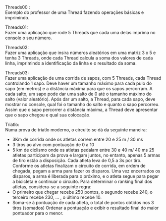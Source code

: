 Threads00 : <br/>
Exemplo do professor de uma Thread fazendo operações básicas e imprimindo. <br/>

Threads01: <br/>
Fazer uma aplicação que rode 5 Threads que cada uma delas imprima no console o seu número. <br/>

Threads02: <br/>
Fazer uma aplicação que insira números
aleatórios em uma matriz 3 x 5 e tenha 3 Threads, onde cada Thread calcula a soma dos valores de cada linha, imprimindo a identificação da linha e o resultado da soma. <br/>

Threads03: <br/>
Fazer uma aplicação de uma corrida de sapos, com 5 Threads, cada Thread controlando 1 sapo. Deve haver um tamanho máximo para cada pulo do sapo (em metros) e a distância máxima para que os sapos percorram. A cada salto, um sapo pode dar uma salto de 0 até o tamanho máximo do salto (valor aleatório). Após dar um salto, a Thread, para cada sapo, deve mostrar no console, qual foi o tamanho do salto e quanto o sapo percorreu. Assim que o sapo percorrer a distância máxima, a Thread deve apresentar que o sapo chegou e qual sua colocação. <br/>

Triatlo: <br/>
Numa prova de triatlo moderno, o circuito se dá da seguinte maneira:
- 3Km de corrida onde os atletas correm entre 20 e 25 m / 30 ms
- 3 tiros ao alvo com pontuação de 0 a 10
- 5 km de ciclismo onde os atletas pedalam entre 30 e 40 m/ 40 ms
25 atletas participam da prova e largam juntos, no entanto, apenas 5 armas de tiro estão a
disposição. Cada atleta leva de 0,5 a 3s por tiro. Conforme os atletas finalizam o circuito de
corrida, em ordem de chegada, pegam a arma para fazer os disparos. Uma vez encerrados os
disparos, a arma é liberada para o próximo, e o atleta segue para pegar a bicicleta e continuar
o circuito.
Para determinar o ranking final dos atletas, considera-se a seguinte regra:
- O primeiro que chegar recebe 250 pontos, o segundo recebe 240, o terceiro recebe
230, ... , o último recebe 10.
- Soma-se à pontuação de cada atleta, o total de pontos obtidos nos 3 tiros (somados)
Ordenar a pontuação e exibir o resultado final do maior pontuador para o menor. <br/>
